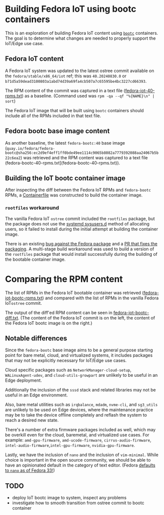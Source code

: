 # Building Fedora IoT using bootc containers

This is an exploration of building Fedora IoT content using [`bootc`](https://gitlab.com/fedora/bootc/)
containers. The goal is to determine what changes are needed to properly
support the IoT/Edge use case.

## Fedora IoT content

A Fedora IoT system was updated to the latest ostree commit
available on the `fedora/stable/x86_64/iot` ref; this was `40.20240830.0`
or `b71d5a59dead3100803a1abd74d39a69fa4cb507a7c65595be4bc3227cd66393`.

The RPM content of the commit was captured in a text file ([fedora-iot-40-rpms.txt](fedora-iot-40-rpms.txt))
as a baseline. (Command used was `rpm -qa --qf "%{NAME}\n" | sort`)

The Fedora IoT image that will be built using `bootc` containers should include
all of the RPMs included in that text file.

## Fedora bootc base image content

As another baseline, the latest `fedora-bootc:40` base image (`quay.io/fedora/fedora-bootc@sha256:ec2d9ef4eff1ff0bde49ee1114c9065b8082a7779392088aa24067b5b22c6ea2`)
was retrieved and the RPM content was captured to a text file (fedora-bootc-40-rpms.txt](fedora-bootc-40-rpms.txt)).

## Building the IoT bootc container image

After inspecting the diff between the Fedora IoT RPMs and `fedora-bootc` RPMs, a
[Containerfile](Containerfile) was constructed to build the container image.

### `rootfiles` workaround

The vanilla Fedora IoT `ostree` commit included the `rootfiles` package, but the package does not use
the [systemd sysusers.d](https://www.freedesktop.org/software/systemd/man/latest/sysusers.d.html#)
method of allocating users, so it failed to install during the initial attempt at building the container image.

There is an existing [bug against the Fedora package](https://bugzilla.redhat.com/show_bug.cgi?id=2260104)
and a [PR that fixes the packaging](https://src.fedoraproject.org/rpms/rootfiles/pull-request/5).
A multi-stage build workaround was used to build a version of the `rootfiles` package
that would install successfully during the building of the bootable container image.

# Comparing the RPM content

The list of RPMs in the Fedora IoT bootable container was retrieved
([fedora-iot-bootc-rpms.txt](fedora-iot-bootc-rpms.txt)) and compared
with the list of RPMs in the vanilla Fedora IoT`ostree` commit.

The output of the diff'ed RPM content can be seen in [fedora-iot-bootc-diff.txt](fedora-iot-bootc-diff.txt).
(The content of the Fedora IoT commit is on the left, the content of the Fedora IoT bootc image is on the right.)

## Notable differences

Since the `fedora-bootc` base image aims to be a general purpose starting point for bare metal, cloud,
and virtualized systems, it includes packages that may not be explicitly necessary for IoT/Edge use
cases.

Cloud specific packages such as `NetworkManager-cloud-setup`, `WALinuxAgent-udev`, and `cloud-utils-growpart`
are unlikely to be useful in an Edge deployment.

Additionally the inclusion of the `sssd` stack and related libraries may not be useful in an Edge
environment.

Also, bare metal utilities such as `irqbalance`, `mdadm`, `nvme-cli`, and `sg3_utils` are unlikely to be used
on Edge devices, where the maintenance practice may be to take the device offline completely and
reflash the system to reach a desired new state.

There's a number of extra firmware packages included as well, which may be overkill even for the cloud,
baremetal, and virtualized use cases. For example: `amd-gpu-firmware`, `amd-ucode-firmware`, `cirrus-audio-firmware`,
`intel-audio-firmware`,`intel-gpu-firmware`, `nvidia-gpu-firmware`.

Lastly, we have the inclusion of `nano` and the inclusion of `vim-minimal`. While choice is important
in the open source community, we should be able to have an opinionated default in the category of
text editor. (Fedora [defaults to `nano` as of Fedora 33!](https://fedoraproject.org/wiki/Changes/UseNanoByDefault))

## TODO

- deploy IoT bootc image to system, inspect any problems
- investigate how to smooth transition from ostree commit to bootc container